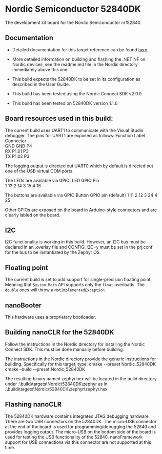 # Nordic Semiconductor 52840DK

The development kit board for the Nordic Semiconductor nrf52840.

## Documentation

- Detailed documentation for this target reference can be found [here](https://www.nordicsemi.com/Products/Development-hardware/nRF52840-DK).

- More detailed information on building and flashing the .NET NF on Nordic devices, see the
readme.md file in the Nordic directory immediately above this one.

- This build expects the 52840DK to be set in its configuration as described in the 
User Guide.

- This build has been tested using the Nordic Connect SDK v2.0.0. 

- This build has been tested on 52840DK version 1.1.0. 

## Board resources used in this build:

The current build uses UART1 to communicate with the Visual Studio debugger. The pins for UART1
are exposed as follows:
    Function   Label   Connector  
       GND      GND       P4      
       RX       P1.01     P3      
       TX       P1.02     P3      

The logging output is directed out UART0 which by default is directed out
one of the USB virtual COM ports.

The LEDs are available via GPIO:
    LED      GPIO Pin   
     1          13
     2          14
     3          15
     4          16

The buttons are available via GPIO 
   Button    GPIO pin (default)
     1          11
     2          12
     3          24
     4          25

Other GPIOs are exposed on the board in Arduino-style connectors and are 
clearly labled on the board.

## I2C

I2C functionality is working in this build. However, an I2C bus must be declared in an .overlay file and CONFIG_I2C=y must be set in the prj.conf for the bus to be instantiated by the Zephyr OS.

## Floating point

The current build is set to add support for single-precision floating point.
Meaning that `System.Math` API supports only the `float` overloads. The `double` ones will throw a `NotImplementedException`.

## nanoBooter

This hardware uses a proprietary bootloader.

## Building nanoCLR for the 52840DK

Follow the instructions in the Nordic directory for installing the Nordic Connect SDK. This must 
be done manually before building.

The instructions in the Nordic directory provide the generic instructions for building. Specifically for this target, type:
    cmake --preset Nordic_52840DK
    cmake –build --preset Nordic_52840DK

The resulting binary named zephyr.hex will be located in the build directory under 
    .\build\targets\Nordic\52840DK\zephyr
as in
    .\build\targets\Nordic\52840DK\zephyr\zephyr.hex

## Flashing nanoCLR

The 52840DK hardware contains integrated JTAG debugging hardware. There are two USB connectors on the 52840DK. The micro-USB connector at the end of the board is used for programming/debugging the 52840 and provides logging output. The micro-USB on the bottom side of the board is used for testing the USB functionality of the 52840. nanoFramework support for USB connections via this connector are not supported at this time.
